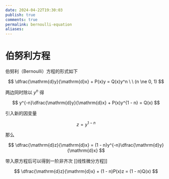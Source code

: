```yaml
---
date: 2024-04-22T19:30:03
publish: true
comments: true
permalink: bernoulli-equation
aliases:
---
```


# 伯努利方程

伯努利（Bernoulli）方程的形式如下

$$
\dfrac{\mathrm{d}y}{\mathrm{d}x} + P(x)y = Q(x)y^n \ \ (n \ne 0, 1)
$$

两边同时除以 $y^n$ 得

$$
y^{-n}\dfrac{\mathrm{d}y}{\mathrm{d}x} + P(x)y^{1 - n} = Q(x)
$$

引入新的因变量

$$
z = y^{1 - n}
$$

那么

$$
\dfrac{\mathrm{d}z}{\mathrm{d}x} = (1 - n)y^{-n}\dfrac{\mathrm{d}y}{\mathrm{d}x}
$$

带入原方程后可以得到一阶非齐次 [[线性微分方程]]

$$
\dfrac{\mathrm{d}z}{\mathrm{d}x} + (1 - n)P(x)z = (1 - n)Q(x)
$$
